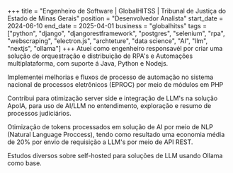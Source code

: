 +++
title = "Engenheiro de Software | GlobalHITSS | Tribunal de Justiça do Estado de Minas Gerais"
position = "Desenvolvedor Analista"
start_date = 2024-06-10
end_date = 2025-04-01
business = "globalhitss"
tags = ["python", "django", "djangorestframework", "postgres", "selenium", "rpa", "webscraping", "electron.js", "archteture", "data science", "AI", "llm", "nextjs", "ollama"]
+++
Atuei como engenheiro responsavél por criar uma solução de orquestração e distribuição de RPA's e Automações multiplataforma, com suporte á Java, Python e Nodejs.

Implementei melhorias e fluxos de processo de automação no sistema nacional de processos eletrônicos (EPROC) por meio de módulos em PHP

Contribui para otimização server side e integração de LLM's na solução ApoIA, para uso de AI/LLM no entendimento, exploração e resumo de processos judiciários.

Otimização de tokens processados em solução de AI por meio de NLP (Natural Language Proccess), tendo como resultado uma economia média de 20% por envio de requisição a LLM's por meio de API REST.

Estudos diversos sobre self-hosted para soluções de LLM usando Ollama como base.
